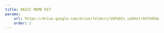 ```yaml
---
title: BASIC MEME KIT
params:
    url: https://drive.google.com/drive/folders/1OPaDIz_uzKHztrOSthKhUuQxaVe_v9Jv
    order: 1
---
```

